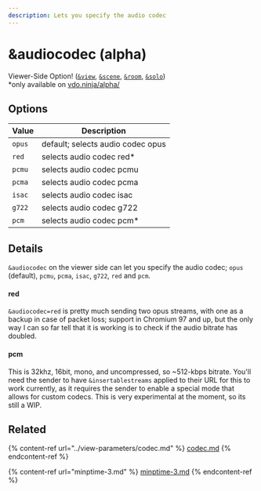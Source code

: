 ```yaml
---
description: Lets you specify the audio codec
---
```


# \&audiocodec (alpha)

Viewer-Side Option! ([`&view`](../view-parameters/view.md), [`&scene`](../view-parameters/scene.md), [`&room`](../../general-settings/room.md), [`&solo`](../mixer-scene-parameters/and-solo.md))\
\*only available on [vdo.ninja/alpha/](https://vdo.ninja/alpha/)

## Options

| Value  | Description                       |
| ------ | --------------------------------- |
| `opus` | default; selects audio codec opus |
| `red`  | selects audio codec red\*         |
| `pcmu` | selects audio codec pcmu          |
| `pcma` | selects audio codec pcma          |
| `isac` | selects audio codec isac          |
| `g722` | selects audio codec g722          |
| `pcm`  | selects audio codec pcm\*         |

## Details

`&audiocodec` on the viewer side can let you specify the audio codec; `opus` (default), `pcmu`, `pcma`, `isac`, `g722`, `red` and `pcm`.

#### red

`&audiocodec=red` is pretty much sending two opus streams, with one as a backup in case of packet loss; support in Chromium 97 and up, but the only way I can so far tell that it is working is to check if the audio bitrate has doubled.

#### pcm

This is 32khz, 16bit, mono, and uncompressed, so \~512-kbps bitrate. You'll need the sender to have `&insertablestreams` applied to their URL for this to work currently, as it requires the sender to enable a special mode that allows for custom codecs. This is very experimental at the moment, so its still a WIP.

## Related

{% content-ref url="../view-parameters/codec.md" %}
[codec.md](../view-parameters/codec.md)
{% endcontent-ref %}

{% content-ref url="minptime-3.md" %}
[minptime-3.md](minptime-3.md)
{% endcontent-ref %}
